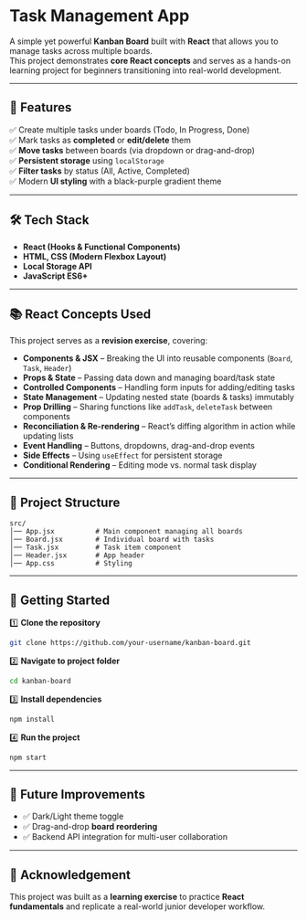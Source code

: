 # Task Management App

A simple yet powerful **Kanban Board** built with **React** that allows you to manage tasks across multiple boards.  
This project demonstrates **core React concepts** and serves as a hands-on learning project for beginners transitioning into real-world development.

---

## 🚀 Features

✅ Create multiple tasks under boards (Todo, In Progress, Done)  
✅ Mark tasks as **completed** or **edit/delete** them  
✅ **Move tasks** between boards (via dropdown or drag-and-drop)  
✅ **Persistent storage** using `localStorage`  
✅ **Filter tasks** by status (All, Active, Completed)  
✅ Modern **UI styling** with a black-purple gradient theme

---

## 🛠️ Tech Stack

- **React (Hooks & Functional Components)**
- **HTML, CSS (Modern Flexbox Layout)**
- **Local Storage API**
- **JavaScript ES6+**

---

## 📚 React Concepts Used

This project serves as a **revision exercise**, covering:

- **Components & JSX** – Breaking the UI into reusable components (`Board`, `Task`, `Header`)
- **Props & State** – Passing data down and managing board/task state
- **Controlled Components** – Handling form inputs for adding/editing tasks
- **State Management** – Updating nested state (boards & tasks) immutably
- **Prop Drilling** – Sharing functions like `addTask`, `deleteTask` between components
- **Reconciliation & Re-rendering** – React’s diffing algorithm in action while updating lists
- **Event Handling** – Buttons, dropdowns, drag-and-drop events
- **Side Effects** – Using `useEffect` for persistent storage
- **Conditional Rendering** – Editing mode vs. normal task display

---

## 📂 Project Structure

```
src/
│── App.jsx          # Main component managing all boards
│── Board.jsx        # Individual board with tasks
│── Task.jsx         # Task item component
│── Header.jsx       # App header
│── App.css          # Styling
```

---

## 🚀 Getting Started

1️⃣ **Clone the repository**

```bash
git clone https://github.com/your-username/kanban-board.git
```

2️⃣ **Navigate to project folder**

```bash
cd kanban-board
```

3️⃣ **Install dependencies**

```bash
npm install
```

4️⃣ **Run the project**

```bash
npm start
```

---

## 🌟 Future Improvements

- ✅ Dark/Light theme toggle
- ✅ Drag-and-drop **board reordering**
- ✅ Backend API integration for multi-user collaboration

---

## 🙌 Acknowledgement

This project was built as a **learning exercise** to practice **React fundamentals** and replicate a real-world junior developer workflow.
